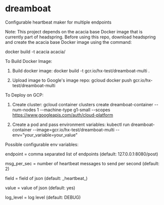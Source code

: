 # dreamboat
Configurable heartbeat maker for multiple endpoints

Note: This project depends on the acacia base Docker image that is currently part of headspring. Before using this repo, download headspring and create the acacia base Docker image using the command:

docker build -t acacia acacia/

To Build Docker Image:

1) Build docker image:
docker build -t gcr.io/hx-test/dreamboat-multi .

2) Upload image to Google's image repo:
gcloud docker push gcr.io/hx-test/dreamboat-multi

To Deploy on GCP:

1) Create cluster:
gcloud container clusters create dreamboat-container --num-nodes 1 --machine-type g1-small --scopes https://www.googleapis.com/auth/cloud-platform

2) Create a pod and pass environment variables:
kubectl run dreamboat-container --image=gcr.io/hx-test/dreamboat-multi --env="your_variable=your_value"

Possible configurable env variables:

endpoint = comma separated list of endpoints (default: 127.0.0.1:8080/post)

msg_per_sec = number of heartbeat messages to send per second (default: 2)

field = field of json (default: \_heartbeat\_)

value = value of json (default: yes)

log_level = log level (default: DEBUG)

